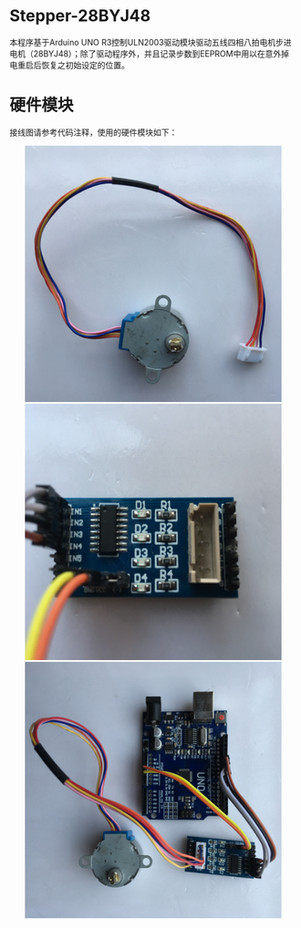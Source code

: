 # Stepper-28BYJ48
本程序基于Arduino UNO R3控制ULN2003驱动模块驱动五线四相八拍电机步进电机（28BYJ48）；除了驱动程序外，并且记录步数到EEPROM中用以在意外掉电重启后恢复之初始设定的位置。

# 硬件模块
接线图请参考代码注释，使用的硬件模块如下：

<div align=center><img width="450" height="450" src="https://github.com/YobeZhou/Stepper-28BYJ48/blob/master/images/IMG_3448(20190407-175351).jpg"/></div>

<div align=center><img width="450" height="450" src="https://github.com/YobeZhou/Stepper-28BYJ48/blob/master/images/IMG_3449(20190407-175334).jpg"/></div>

<div align=center><img width="450" height="450" src="https://github.com/YobeZhou/Stepper-28BYJ48/blob/master/images/IMG_3450.JPG"/></div>

